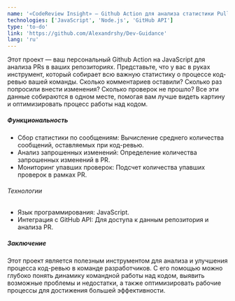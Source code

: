 ```yaml
---
name: '«CodeReview Insight» – Github Action для анализа статистики Pull Requests'
technologies: ['JavaScript', 'Node.js', 'GitHub API']
type: 'to-do'
link: 'https://github.com/Alexandrshy/Dev-Guidance'
lang: 'ru'
---
```


Этот проект — ваш персональный Github Action на JavaScript для анализа PRs в ваших репозиториях.
Представьте, что у вас в руках инструмент, который собирает всю важную статистику о процессе код-ревью вашей команды.
Сколько комментариев оставили? Сколько раз попросили внести изменения? Сколько проверок не прошло? Все эти данные
собираются в одном месте, помогая вам лучше видеть картину и оптимизировать процесс работы над кодом.

##### Функциональность

- Сбор статистики по сообщениям: Вычисление среднего количества сообщений, оставляемых при код-ревью.
- Анализ запрошенных изменений: Определение количества запрошенных изменений в PR.
- Мониторинг упавших проверок: Подсчет количества упавших проверок в рамках PR.

###### Технологии

- Язык программирования: JavaScript.
- Интеграция с GitHub API: Для доступа к данным репозитория и анализа PR.

##### Заключение

Этот проект является полезным инструментом для анализа и улучшения процесса код-ревью в команде разработчиков. С его
помощью можно глубоко понять динамику командной работы над кодом, выявить возможные проблемы и недостатки, а также
оптимизировать рабочие процессы для достижения большей эффективности.
